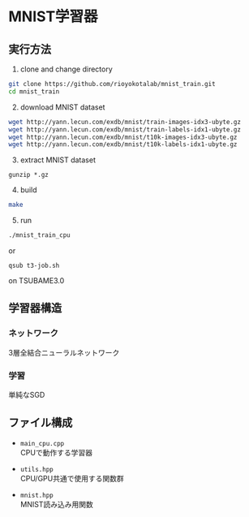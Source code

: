 # MNIST学習器

## 実行方法
1. clone and change directory
```bash
git clone https://github.com/rioyokotalab/mnist_train.git
cd mnist_train
```
2. download MNIST dataset
```bash
wget http://yann.lecun.com/exdb/mnist/train-images-idx3-ubyte.gz
wget http://yann.lecun.com/exdb/mnist/train-labels-idx1-ubyte.gz
wget http://yann.lecun.com/exdb/mnist/t10k-images-idx3-ubyte.gz
wget http://yann.lecun.com/exdb/mnist/t10k-labels-idx1-ubyte.gz
```
3. extract MNIST dataset
```
gunzip *.gz
```
4. build
```bash
make
```
5. run
```bash
./mnist_train_cpu
```
or
```
qsub t3-job.sh
```
on TSUBAME3.0

## 学習器構造
### ネットワーク
3層全結合ニューラルネットワーク

### 学習
単純なSGD

## ファイル構成
- `main_cpu.cpp`  
CPUで動作する学習器

- `utils.hpp`  
CPU/GPU共通で使用する関数群

- `mnist.hpp`  
MNIST読み込み用関数
